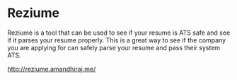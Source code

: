 # Reziume
Reziume is a tool that can be used to see if your resume is ATS safe and see if it parses your resume properly. This is a great way to see if the company you are applying for can safely parse your resume and pass their system ATS.

http://reziume.amandhiraj.me/
